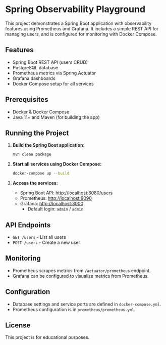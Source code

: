 # Spring Observability Playground

This project demonstrates a Spring Boot application with observability features using Prometheus and Grafana. It includes a simple REST API for managing users, and is configured for monitoring with Docker Compose.

## Features

- Spring Boot REST API (users CRUD)
- PostgreSQL database
- Prometheus metrics via Spring Actuator
- Grafana dashboards
- Docker Compose setup for all services

## Prerequisites

- Docker & Docker Compose
- Java 11+ and Maven (for building the app)

## Running the Project

1. **Build the Spring Boot application:**
   ```sh
   mvn clean package
   ```

2. **Start all services using Docker Compose:**
   ```sh
   docker-compose up --build
   ```

3. **Access the services:**
   - Spring Boot API: [http://localhost:8080/users](http://localhost:8080/users)
   - Prometheus: [http://localhost:9090](http://localhost:9090)
   - Grafana: [http://localhost:3000](http://localhost:3000)
     - Default login: `admin` / `admin`

## API Endpoints

- `GET /users` - List all users
- `POST /users` - Create a new user

## Monitoring

- Prometheus scrapes metrics from `/actuator/prometheus` endpoint.
- Grafana can be configured to visualize metrics from Prometheus.

## Configuration

- Database settings and service ports are defined in `docker-compose.yml`.
- Prometheus configuration is in `prometheus/prometheus.yml`.

## License

This project is for educational purposes.
